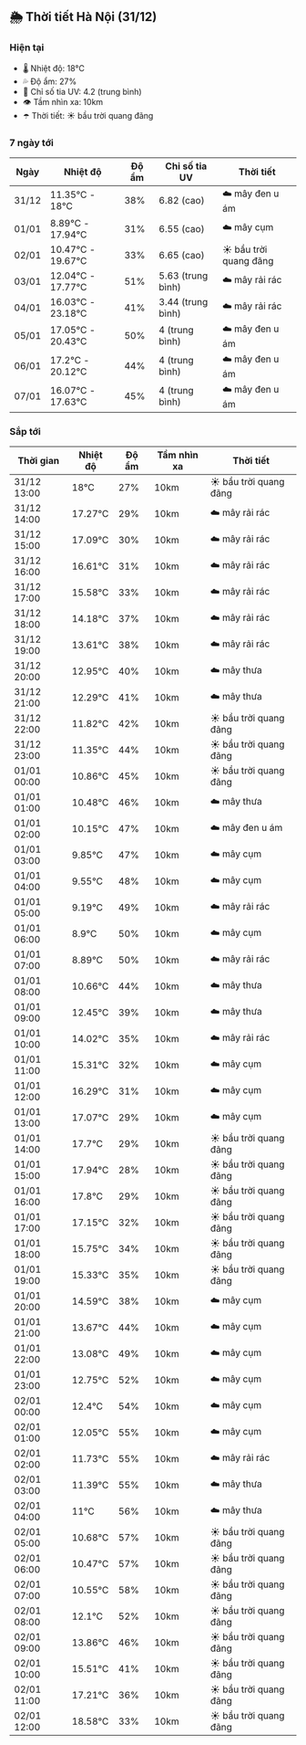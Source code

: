 ## 🌦️ Thời tiết Hà Nội (31/12)

### Hiện tại

- 🌡️ Nhiệt độ: 18℃
- 💦 Độ ẩm: 27%
- 🌟 Chỉ số tia UV: 4.2 (trung bình)
- 👁️ Tầm nhìn xa: 10km
- ☂️ Thời tiết: ☀️ bầu trời quang đãng

### 7 ngày tới

| Ngày | Nhiệt độ | Độ ẩm | Chỉ số tia UV | Thời tiết |
| --- | --- | --- | --- | --- |
| 31/12 | 11.35℃ - 18℃ | 38% | 6.82 (cao) | ☁️ mây đen u ám |
| 01/01 | 8.89℃ - 17.94℃ | 31% | 6.55 (cao) | ☁️ mây cụm |
| 02/01 | 10.47℃ - 19.67℃ | 33% | 6.65 (cao) | ☀️ bầu trời quang đãng |
| 03/01 | 12.04℃ - 17.77℃ | 51% | 5.63 (trung bình) | ☁️ mây rải rác |
| 04/01 | 16.03℃ - 23.18℃ | 41% | 3.44 (trung bình) | ☁️ mây rải rác |
| 05/01 | 17.05℃ - 20.43℃ | 50% | 4 (trung bình) | ☁️ mây đen u ám |
| 06/01 | 17.2℃ - 20.12℃ | 44% | 4 (trung bình) | ☁️ mây đen u ám |
| 07/01 | 16.07℃ - 17.63℃ | 45% | 4 (trung bình) | ☁️ mây đen u ám |

### Sắp tới

| Thời gian | Nhiệt độ | Độ ẩm | Tầm nhìn xa | Thời tiết |
| --- | --- | --- | --- | --- |
| 31/12 13:00 | 18℃ | 27% | 10km | ☀️ bầu trời quang đãng |
| 31/12 14:00 | 17.27℃ | 29% | 10km | ☁️ mây rải rác |
| 31/12 15:00 | 17.09℃ | 30% | 10km | ☁️ mây rải rác |
| 31/12 16:00 | 16.61℃ | 31% | 10km | ☁️ mây rải rác |
| 31/12 17:00 | 15.58℃ | 33% | 10km | ☁️ mây rải rác |
| 31/12 18:00 | 14.18℃ | 37% | 10km | ☁️ mây rải rác |
| 31/12 19:00 | 13.61℃ | 38% | 10km | ☁️ mây rải rác |
| 31/12 20:00 | 12.95℃ | 40% | 10km | ☁️ mây thưa |
| 31/12 21:00 | 12.29℃ | 41% | 10km | ☁️ mây thưa |
| 31/12 22:00 | 11.82℃ | 42% | 10km | ☀️ bầu trời quang đãng |
| 31/12 23:00 | 11.35℃ | 44% | 10km | ☀️ bầu trời quang đãng |
| 01/01 00:00 | 10.86℃ | 45% | 10km | ☀️ bầu trời quang đãng |
| 01/01 01:00 | 10.48℃ | 46% | 10km | ☁️ mây thưa |
| 01/01 02:00 | 10.15℃ | 47% | 10km | ☁️ mây đen u ám |
| 01/01 03:00 | 9.85℃ | 47% | 10km | ☁️ mây cụm |
| 01/01 04:00 | 9.55℃ | 48% | 10km | ☁️ mây cụm |
| 01/01 05:00 | 9.19℃ | 49% | 10km | ☁️ mây rải rác |
| 01/01 06:00 | 8.9℃ | 50% | 10km | ☁️ mây cụm |
| 01/01 07:00 | 8.89℃ | 50% | 10km | ☁️ mây rải rác |
| 01/01 08:00 | 10.66℃ | 44% | 10km | ☁️ mây thưa |
| 01/01 09:00 | 12.45℃ | 39% | 10km | ☁️ mây thưa |
| 01/01 10:00 | 14.02℃ | 35% | 10km | ☁️ mây rải rác |
| 01/01 11:00 | 15.31℃ | 32% | 10km | ☁️ mây cụm |
| 01/01 12:00 | 16.29℃ | 31% | 10km | ☁️ mây cụm |
| 01/01 13:00 | 17.07℃ | 29% | 10km | ☁️ mây cụm |
| 01/01 14:00 | 17.7℃ | 29% | 10km | ☀️ bầu trời quang đãng |
| 01/01 15:00 | 17.94℃ | 28% | 10km | ☀️ bầu trời quang đãng |
| 01/01 16:00 | 17.8℃ | 29% | 10km | ☀️ bầu trời quang đãng |
| 01/01 17:00 | 17.15℃ | 32% | 10km | ☀️ bầu trời quang đãng |
| 01/01 18:00 | 15.75℃ | 34% | 10km | ☀️ bầu trời quang đãng |
| 01/01 19:00 | 15.33℃ | 35% | 10km | ☀️ bầu trời quang đãng |
| 01/01 20:00 | 14.59℃ | 38% | 10km | ☁️ mây cụm |
| 01/01 21:00 | 13.67℃ | 44% | 10km | ☁️ mây cụm |
| 01/01 22:00 | 13.08℃ | 49% | 10km | ☁️ mây cụm |
| 01/01 23:00 | 12.75℃ | 52% | 10km | ☁️ mây cụm |
| 02/01 00:00 | 12.4℃ | 54% | 10km | ☁️ mây cụm |
| 02/01 01:00 | 12.05℃ | 55% | 10km | ☁️ mây cụm |
| 02/01 02:00 | 11.73℃ | 55% | 10km | ☁️ mây rải rác |
| 02/01 03:00 | 11.39℃ | 55% | 10km | ☁️ mây thưa |
| 02/01 04:00 | 11℃ | 56% | 10km | ☁️ mây thưa |
| 02/01 05:00 | 10.68℃ | 57% | 10km | ☀️ bầu trời quang đãng |
| 02/01 06:00 | 10.47℃ | 57% | 10km | ☀️ bầu trời quang đãng |
| 02/01 07:00 | 10.55℃ | 58% | 10km | ☀️ bầu trời quang đãng |
| 02/01 08:00 | 12.1℃ | 52% | 10km | ☀️ bầu trời quang đãng |
| 02/01 09:00 | 13.86℃ | 46% | 10km | ☀️ bầu trời quang đãng |
| 02/01 10:00 | 15.51℃ | 41% | 10km | ☀️ bầu trời quang đãng |
| 02/01 11:00 | 17.21℃ | 36% | 10km | ☀️ bầu trời quang đãng |
| 02/01 12:00 | 18.58℃ | 33% | 10km | ☀️ bầu trời quang đãng |
